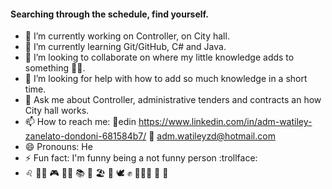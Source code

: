 #### Searching through the schedule, find yourself.

- 🔭 I’m currently working on Controller, on City hall.
- 🌱 I’m currently learning Git/GitHub, C# and Java.
- 👯 I’m looking to collaborate on where my little knowledge adds to something :raising_hand_man:.
- 🤔 I’m looking for help with how to add so much knowledge in a short time.
- 💬 Ask me about Controller, administrative tenders and contracts an how City hall works.
- 📫 How to reach me: 
  :link:edin https://www.linkedin.com/in/adm-watiley-zanelato-dondoni-681584b7/
  :envelope_with_arrow: adm.watileyzd@hotmail.com
- 😄 Pronouns: He
- ⚡ Fun fact: I'm funny being a not funny person :trollface:
- :leo: :rainbow_flag: :video_game: :man_cook: :books: :wine_glass: :beach_umbrella:
  :cheese: :dove: :fist_raised: :family_man_woman_girl: :motor_scooter: :peanuts: 

<!--
**WZDondoni/WZDondoni** is a ✨ _special_ ✨ repository because its `README.md` (this file) appears on your GitHub profile.

Here are some ideas to get you started:

-->
